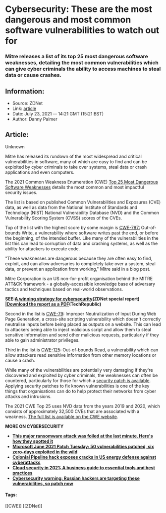# Cybersecurity: These are the most dangerous and most common software vulnerabilities to watch out for
### Mitre releases a list of its top 25 most dangerous software weaknesses, detailing the most common vulnerabilities which can give cyber criminals the ability to access machines to steal data or cause crashes.

## Information:
+ Source: ZDNet
+ Link: [article](https://www.zdnet.com/article/cybersecurity-these-are-the-most-dangerous-and-most-common-software-vulnerabilities-to-watch-out-for/)
+ Date: July 23, 2021 -- 14:21 GMT (15:21 BST)
+ Author: Danny Palmer


## Article:
Unknown

Mitre has released its rundown of the most widespread and critical vulnerabilities in software, many of which are easy to find and can be exploited by cyber criminals to take over systems, steal data or crash applications and even computers.

The 2021 Common Weakness Enumeration (CWE) [Top 25 Most Dangerous Software Weaknesses](https://cwe.mitre.org/top25/archive/2021/2021_cwe_top25.html) details the most common and most impactful security issues.  

The list is based on published Common Vulnerabilities and Exposures (CVE) data, as well as data from the National Institute of Standards and Technology (NIST) National Vulnerability Database (NVD) and the Common Vulnerability Scoring System (CVSS) scores of the CVEs. 

Top of the list with the highest score by some margin is [CWE-787:](https://cwe.mitre.org/data/definitions/787.html) Out-of-bounds Write, a vulnerability where software writes past the end, or before the beginning, of the intended buffer. Like many of the vulnerabilities in the list this can lead to corruption of data and crashing systems, as well as the ability for attackers to execute code. 

"These weaknesses are dangerous because they are often easy to find, exploit, and can allow adversaries to completely take over a system, steal data, or prevent an application from working," Mitre said in a blog post. 

Mitre Corporation is an US non-for-profit organisation behind the MITRE ATT&CK framework - a globally-accessible knowledge base of adversary tactics and techniques based on real-world observations. 

**SEE:**[**A winning strategy for cybersecurity**](http://www.zdnet.com/topic/a-winning-strategy-for-cybersecurity/)**(ZDNet special report) |**[**Download the report as a PDF**](https://www.techrepublic.com/resource-library/whitepapers/a-winning-strategy-for-cybersecurity-free-pdf/?ftag=CMG-01-10aaa1b)**(TechRepublic)**






Second in the list is [CWE-79](https://cwe.mitre.org/data/definitions/79.html): Improper Neutralization of Input During Web Page Generation, a cross-site scripting vulnerability which doesn't correctly neutralise inputs before being placed as outputs on a website. This can lead to attackers being able to inject malicious script and allow them to steal sensitive information and send other malicious requests, particularly if they able to gain administrator privileges. 

Third in the list is [CWE-125](https://cwe.mitre.org/data/definitions/125.html): Out-of-bounds Read, a vulnerability which can allow attackers read sensitive information from other memory locations or cause a crash.

While many of the vulnerabilities are potentially very damaging if they're discovered and exploited by cyber criminals, the weaknesses can often be countered, particularly for those for which a [security patch is available](https://www.zdnet.com/article/cybersecurity-how-to-get-your-software-patching-strategy-right-and-keep-the-hackers-at-bay/). Applying security patches to fix known vulnerabilities is one of the key things that organisations can do to help protect their networks from cyber attacks and intrusions. 

The 2021 CWE Top 25 uses NVD data from the years 2019 and 2020, which consists of approximately 32,500 CVEs that are associated with a weakness. [The full list is available on the CWE website](https://cwe.mitre.org/top25/archive/2021/2021_cwe_top25.html).

**MORE ON CYBERSECURITY**

* [**This major ransomware attack was foiled at the last minute. Here's how they spotted it**](https://www.zdnet.com/article/this-ransomware-attack-was-foiled-at-the-last-minute-heres-how-they-spotted-it/)
* [**Microsoft June 2021 Patch Tuesday: 50 vulnerabilities patched, six zero-days exploited in the wild**](https://www.zdnet.com/article/microsoft-june-2021-patch-tuesday-50-vulnerabilities-patched-including-six-zero-days-exploited-in-the-wild/)
* [**Colonial Pipeline hack exposes cracks in US energy defense against cyberattacks**](https://www.cnet.com/news/colonial-pipeline-hack-exposes-cracks-in-us-energy-defense-against-cyberattacks/)
* [**Cloud security in 2021: A business guide to essential tools and best practices**](https://www.zdnet.com/article/cloud-security-in-2021-a-business-guide-to-essential-tools-and-best-practices/)
* [**Cybersecurity warning: Russian hackers are targeting these vulnerabilities, so patch now**](https://www.zdnet.com/article/cybersecurity-warning-russian-hackers-are-targeting-these-vulnerabilities-so-patch-now/)





#### Tags:
[[CWE]] [[ZDNet]]
